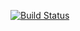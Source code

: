 [![Build Status](https://travis-ci.org/alexsoft/codekatas-valid-christmas-tree.svg?branch=master)](https://travis-ci.org/alexsoft/codekatas-valid-christmas-tree)
